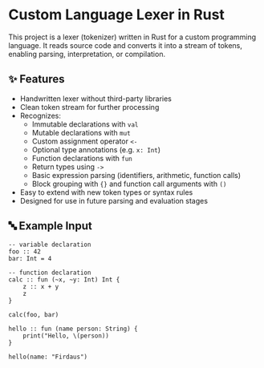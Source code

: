 # Custom Language Lexer in Rust

This project is a lexer (tokenizer) written in Rust for a custom programming language. It reads source code and converts it into a stream of tokens, enabling parsing, interpretation, or compilation.

## ✨ Features

- Handwritten lexer without third-party libraries
- Clean token stream for further processing
- Recognizes:
  - Immutable declarations with `val`
  - Mutable declarations with `mut`
  - Custom assignment operator `<-`
  - Optional type annotations (e.g. `x: Int`)
  - Function declarations with `fun`
  - Return types using `->`
  - Basic expression parsing (identifiers, arithmetic, function calls)
  - Block grouping with `{}` and function call arguments with `()`
- Easy to extend with new token types or syntax rules
- Designed for use in future parsing and evaluation stages

## 🔤 Example Input

```
-- variable declaration
foo :: 42
bar: Int = 4

-- function declaration
calc :: fun (~x, ~y: Int) Int {
    z :: x + y
    z
}

calc(foo, bar)

hello :: fun (name person: String) {
    print("Hello, \(person))
}

hello(name: "Firdaus")
```
